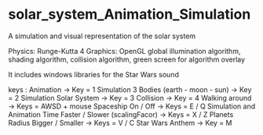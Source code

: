 # solar_system_Animation_Simulation
A simulation and visual representation of the solar system

Physics: Runge-Kutta 4
Graphics: OpenGL
global illumination algorithm, shading algorithm, collision algorithm, 
green screen for algorithm overlay

It includes windows libraries for the Star Wars sound

keys :
Animation -> Key = 1
Simulation 3 Bodies (earth - moon - sun) -> Key = 2
Simulation Solar System -> Key = 3
Collision -> Key = 4
Walking around -> Keys = AWSD + mouse
Spaceship On / Off -> Keys = E / Q
Simulation and Animation Time Faster / Slower (scalingFacor) -> Keys = X / Z
Planets Radius Bigger / Smaller -> Keys = V / C
Star Wars Anthem -> Key = M
